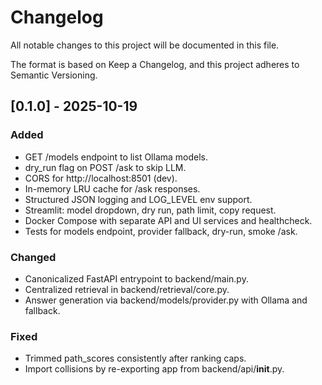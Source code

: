 # Changelog
All notable changes to this project will be documented in this file.

The format is based on Keep a Changelog, and this project adheres to Semantic Versioning.

## [0.1.0] - 2025-10-19
### Added
- GET /models endpoint to list Ollama models.
- dry_run flag on POST /ask to skip LLM.
- CORS for http://localhost:8501 (dev).
- In-memory LRU cache for /ask responses.
- Structured JSON logging and LOG_LEVEL env support.
- Streamlit: model dropdown, dry run, path limit, copy request.
- Docker Compose with separate API and UI services and healthcheck.
- Tests for models endpoint, provider fallback, dry-run, smoke /ask.

### Changed
- Canonicalized FastAPI entrypoint to backend/main.py.
- Centralized retrieval in backend/retrieval/core.py.
- Answer generation via backend/models/provider.py with Ollama and fallback.

### Fixed
- Trimmed path_scores consistently after ranking caps.
- Import collisions by re-exporting app from backend/api/__init__.py.


